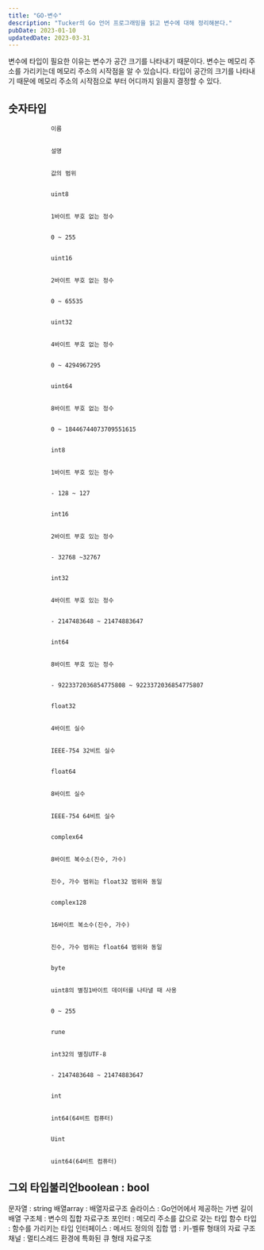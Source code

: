 ```yaml
---
title: "GO-변수"
description: "Tucker의 Go 언어 프로그래밍을 읽고 변수에 대해 정리해본다."
pubDate: 2023-01-10
updatedDate: 2023-03-31
---
```


변수에 타입이 필요한 이유는 변수가 공간 크기를 나타내기 때문이다. 변수는 메모리 주소를 가리키는데 메모리 주소의 시작점을 알 수 있습니다. 타입이 공간의 크기를 나타내기 때문에 메모리 주소의 시작점으로 부터 어디까지 읽을지 결정할 수 있다.

## 숫자타입
	
		
				이름
			
			
				설명
			
			
				값의 범위
			
		
				uint8
			
			
				1바이트 부호 없는 정수
			
			
				0 ~ 255
			
		
				uint16
			
			
				2바이트 부호 없는 정수
			
			
				0 ~ 65535
			
		
				uint32
			
			
				4바이트 부호 없는 정수
			
			
				0 ~ 4294967295
			
		
				uint64
			
			
				8바이트 부호 없는 정수
			
			
				0 ~ 18446744073709551615
			
		
				int8
			
			
				1바이트 부호 있는 정수
			
			
				- 128 ~ 127
			
		
				int16
			
			
				2바이트 부호 있는 정수
			
			
				- 32768 ~32767
			
		
				int32
			
			
				4바이트 부호 있는 정수
			
			
				- 2147483648 ~ 21474883647
			
		
				int64
			
			
				8바이트 부호 있는 정수
			
			
				- 9223372036854775808 ~ 9223372036854775807
			
		
				float32
			
			
				4바이트 실수
			
			
				IEEE-754 32비트 실수
			
		
				float64
			
			
				8바이트 실수
			
			
				IEEE-754 64비트 실수
			
		
				complex64
			
			
				8바이트 복수소(진수, 가수)
			
			
				진수, 가수 범위는 float32 범위와 동일
			
		
				complex128
			
			
				16바이트 복소수(진수, 가수)
			
			
				진수, 가수 범위는 float64 범위와 동일
			
		
				byte
			
			
				uint8의 별칭1바이트 데이터를 나타낼 때 사용
			
			
				0 ~ 255
			
		
				rune
			
			
				int32의 별칭UTF-8
			
			
				- 2147483648 ~ 21474883647
			
		
				int
			
			
				int64(64비트 컴퓨터)
			
			
				Uint
			
			
				uint64(64비트 컴퓨터)
			
			
## 그외 타입불리언boolean : bool

문자열 : string
배열array : 배열자료구조
슬라이스 : Go언어에서 제공하는 가변 길이 배열
구조체 : 변수의 집합 자료구조
포인터 : 메모리 주소를 값으로 갖는 타입
함수 타입 : 함수를 가리키는 타입
인터페이스 : 메서드 정의의 집합
맵 : 키-벨류 형태의 자료 구조
채널 : 멀티스레드 환경에 특화된 큐 형태 자료구조